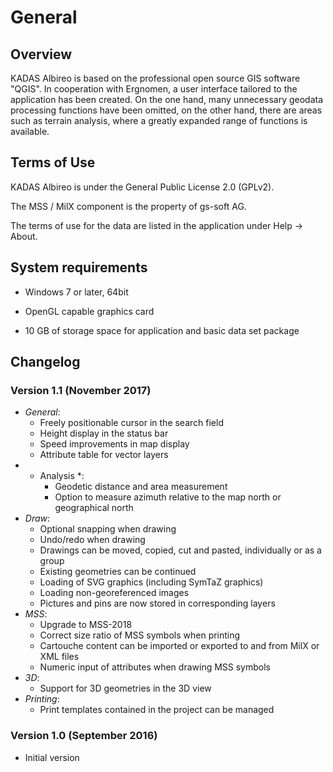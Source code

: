 # General

## Overview

KADAS Albireo is based on the professional open source GIS software "QGIS". In cooperation with Ergnomen, a user interface tailored to the application has been created. On the one hand, many unnecessary geodata processing functions have been omitted, on the other hand, there are areas such as terrain analysis, where a greatly expanded range of functions is available.

## Terms of Use

KADAS Albireo is under the General Public License 2.0 (GPLv2).

The MSS / MilX component is the property of gs-soft AG.

The terms of use for the data are listed in the application under Help → About.

## System requirements

- Windows 7 or later, 64bit

- OpenGL capable graphics card

- 10 GB of storage space for application and basic data set package

## Changelog

### Version 1.1 (November 2017)
* *General*:
    - Freely positionable cursor in the search field
    - Height display in the status bar
    - Speed ​​improvements in map display
    - Attribute table for vector layers
* * Analysis *:
    - Geodetic distance and area measurement
    - Option to measure azimuth relative to the map north or geographical north
* *Draw*:
    - Optional snapping when drawing
    - Undo/redo when drawing
    - Drawings can be moved, copied, cut and pasted, individually or as a group
    - Existing geometries can be continued
    - Loading of SVG graphics (including SymTaZ graphics)
    - Loading non-georeferenced images
    - Pictures and pins are now stored in corresponding layers
* *MSS*:
    - Upgrade to MSS-2018
    - Correct size ratio of MSS symbols when printing
    - Cartouche content can be imported or exported to and from MilX or XML files
    - Numeric input of attributes when drawing MSS symbols
* *3D*:
    - Support for 3D geometries in the 3D view
* *Printing*:
    - Print templates contained in the project can be managed

### Version 1.0 (September 2016)
- Initial version
